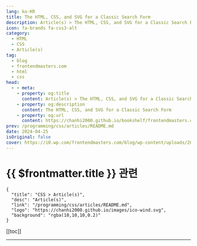 ```yaml
---
lang: ko-KR
title: The HTML, CSS, and SVG for a Classic Search Form
description: Article(s) > The HTML, CSS, and SVG for a Classic Search Form
icon: fa-brands fa-css3-alt
category: 
  - HTML
  - CSS
  - Article(s)
tag: 
  - blog
  - frontendmasters.com
  - html
  - css
head:
  - - meta:
    - property: og:title
      content: Article(s) > The HTML, CSS, and SVG for a Classic Search Form
    - property: og:description
      content: The HTML, CSS, and SVG for a Classic Search Form
    - property: og:url
      content: https://chanhi2000.github.io/bookshelf/frontendmasters.com/the-html-css-and-svg-for-a-classic-search-form.html
prev: /programming/css/articles/README.md
date: 2024-04-25
isOriginal: false
cover: https://i0.wp.com/frontendmasters.com/blog/wp-content/uploads/2024/04/search-thumb.jpg?w=1000&ssl=1
---
```


# {{ $frontmatter.title }} 관련

```component VPCard
{
  "title": "CSS > Article(s)",
  "desc": "Article(s)",
  "link": "/programming/css/articles/README.md",
  "logo": "https://chanhi2000.github.io/images/ico-wind.svg",
  "background": "rgba(10,10,10,0.2)"
}
```

[[toc]]

---

<SiteInfo
  name="The HTML, CSS, and SVG for a Classic Search Form"
  desc="Let’s build a search form that looks like this: That feels like the absolute bowl-it-down-the-middle search form right now. Looks good but nothing fancy. And yet, coding it in HTML and CSS I don’t think is perfectly intuitive and makes use of a handful of decently modern and slightly lesser used features. The Label-Wrapping HTML […]"
  url="https://frontendmasters.com/blog/the-html-css-and-svg-for-a-classic-search-form/"
  logo="https://frontendmasters.com/favicon.ico"
  preview="https://i0.wp.com/frontendmasters.com/blog/wp-content/uploads/2024/04/search-thumb.jpg?w=1000&ssl=1"/>

<!-- TODO: 작성 -->
